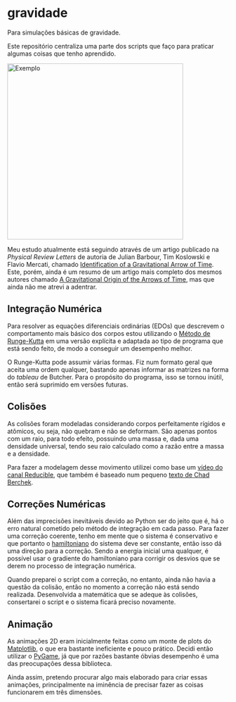 # gravidade
Para simulações básicas de gravidade.

Este repositório centraliza uma parte dos scripts que faço para praticar algumas coisas que tenho aprendido.

<img src="https://www.linux.ime.usp.br/~potalej/img/gravidade.gif" alt="Exemplo" width="400" height="400">

Meu estudo atualmente está seguindo através de um artigo publicado na _Physical Review Letters_ de autoria de Julian Barbour, Tim Koslowski e Flavio Mercati, chamado [Identification of a Gravitational Arrow of Time](https://physics.aps.org/featured-article-pdf/10.1103/PhysRevLett.113.181101). Este, porém, ainda é um resumo de um artigo mais completo dos mesmos autores chamado [A Gravitational Origin of the Arrows of Time](https://arxiv.org/abs/1310.5167), mas que ainda não me atrevi a adentrar.

## Integração Numérica
Para resolver as equações diferenciais ordinárias (EDOs) que descrevem o comportamento mais básico dos corpos estou utilizando o [Método de Runge-Kutta](https://en.wikipedia.org/wiki/Runge%E2%80%93Kutta_methods) em uma versão explícita e adaptada ao tipo de programa que está sendo feito, de modo a conseguir um desempenho melhor.

O Runge-Kutta pode assumir várias formas. Fiz num formato geral que aceita uma ordem qualquer, bastando apenas informar as matrizes na forma do _tableau_ de Butcher. Para o propósito do programa, isso se tornou inútil, então será suprimido em versões futuras.

## Colisões
As colisões foram modeladas considerando corpos perfeitamente rígidos e atômicos, ou seja, não quebram e não se deformam. São apenas pontos com um raio, para todo efeito, possuindo uma massa e, dada uma densidade universal, tendo seu raio calculado como a razão entre a massa e a densidade.

Para fazer a modelagem desse movimento utilizei como base um [vídeo do canal Reducible](https://youtu.be/eED4bSkYCB8), que também é baseado num pequeno [texto de Chad Berchek](https://www.vobarian.com/collisions/2dcollisions2.pdf).

## Correções Numéricas
Além das imprecisões inevitáveis devido ao Python ser do jeito que é, há o erro natural cometido pelo método de integração em cada passo. Para fazer uma correção coerente, tenho em mente que o sistema é conservativo e que portanto o [hamiltoniano](https://en.wikipedia.org/wiki/Hamiltonian_mechanics) do sistema deve ser constante, então isso dá uma direção para a correção. Sendo a energia inicial uma qualquer, é possível usar o gradiente do hamiltoniano para corrigir os desvios que se derem no processo de integração numérica.

Quando preparei o script com a correção, no entanto, ainda não havia a questão da colisão, então no momento a correção não está sendo realizada. Desenvolvida a matemática que se adeque às colisões, consertarei o script e o sistema ficará preciso novamente.

## Animação
As animações 2D eram inicialmente feitas como um monte de plots do [Matplotlib](https://matplotlib.org/), o que era bastante ineficiente e pouco prático. Decidi então utilizar o [PyGame](https://www.pygame.org/news), já que por razões bastante óbvias desempenho é uma das preocupações dessa biblioteca.

Ainda assim, pretendo procurar algo mais elaborado para criar essas animações, principalmente na iminência de precisar fazer as coisas funcionarem em três dimensões.
